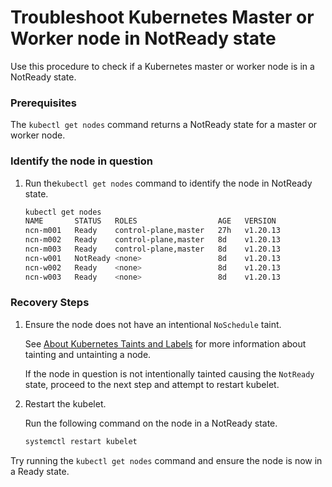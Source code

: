 # Troubleshoot Kubernetes Master or Worker node in NotReady state

Use this procedure to check if a Kubernetes master or worker node is in a NotReady state.

### Prerequisites

The `kubectl get nodes` command returns a NotReady state for a master or worker node.

### Identify the node in question

1.  Run the`kubectl get nodes` command to identify the node in NotReady state.

    ```bash
    kubectl get nodes
    NAME       STATUS   ROLES                  AGE   VERSION
    ncn-m001   Ready    control-plane,master   27h   v1.20.13
    ncn-m002   Ready    control-plane,master   8d    v1.20.13
    ncn-m003   Ready    control-plane,master   8d    v1.20.13
    ncn-w001   NotReady <none>                 8d    v1.20.13
    ncn-w002   Ready    <none>                 8d    v1.20.13
    ncn-w003   Ready    <none>                 8d    v1.20.13
    ```

### Recovery Steps

1.  Ensure the node does not have an intentional `NoSchedule` taint.

    See [About Kubernetes Taints and Labels](../../operations/kubernetes/About_Kubernetes_Taints_and_Labels.md) for more information about tainting and untainting a node.

    If the node in question is not intentionally tainted causing the `NotReady` state, proceed to the next step and attempt to restart kubelet.

1.  Restart the kubelet.

    Run the following command on the node in a NotReady state.

    ```bash
    systemctl restart kubelet
    ```

Try running the `kubectl get nodes` command and ensure the node is now in a Ready state.
